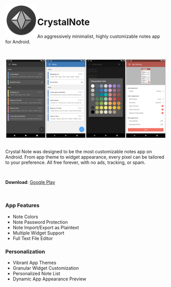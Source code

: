 <img align="left" width="100" src="app/src/main/res/mipmap-xxxhdpi/icon_launcher.png" alt="CrystalNote Icon">

# CrystalNote
An aggressively minimalist, highly customizable notes app for Android.

</br>

![Screenshot Showcase](app/src/main/github_showcase.png)

##

Crystal Note was designed to be the most customizable notes app on Android. From app theme to widget appearance, every pixel can be tailored to your preference. All free forever, with no ads, tracking, or spam.

</br>

**Download**: [Google Play](https://play.google.com/store/apps/details?id=com.xephorium.crystalnote)

</br>

### App Features
- Note Colors
- Note Password Protection
- Note Import/Export as Plaintext
- Multiple Widget Support
- Full Text File Editor

### Personalization
- Vibrant App Themes
- Granular Widget Customization
- Personalized Note List
- Dynamic App Appearance Preview
